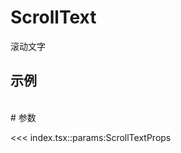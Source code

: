 # ScrollText

滚动文字

<script setup>
import { ScrollText } from '@wenonly/react-components'
</script>

## 示例

<VueWrapper :component="ScrollText" text="Blender 本身不能直接生成网页。它主要用于 3D 建模、渲染和动画制作。不过，你可以使用 Blender 创建 3D 模型或动画，然后将这些内容导出为支持 Web 的格式，如 glTF 或 WebGL。"/>
<br />
# 参数

<<< index.tsx::params:ScrollTextProps
